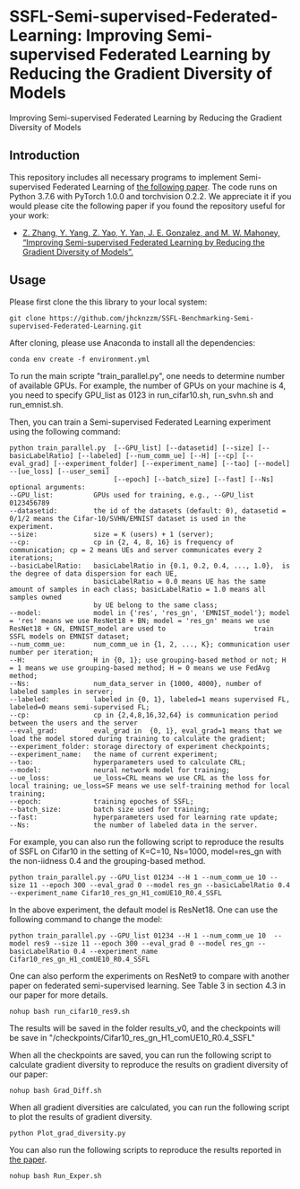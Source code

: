 # SSFL-Semi-supervised-Federated-Learning: Improving Semi-supervised Federated Learning by Reducing the Gradient Diversity of Models
Improving Semi-supervised Federated Learning by Reducing the Gradient Diversity of Models
## Introduction
This repository includes all necessary programs to implement Semi-supervised Federated Learning of [the following paper](https://arxiv.org/abs/2008.11364). The code runs on Python 3.7.6 with PyTorch 1.0.0 and torchvision 0.2.2. We appreciate it if you would please cite the following paper if you found the repository useful for your work:
* [Z. Zhang, Y. Yang, Z. Yao, Y. Yan, J. E. Gonzalez, and M. W. Mahoney, “Improving Semi-supervised Federated Learning by Reducing the Gradient Diversity of Models”.](https://arxiv.org/abs/2008.11364)
## Usage
Please first clone the this library to your local system:

```
git clone https://github.com/jhcknzzm/SSFL-Benchmarking-Semi-supervised-Federated-Learning.git
```

After cloning, please use Anaconda to install all the dependencies:

```
conda env create -f environment.yml
```

To run the main scripte "train_parallel.py", one needs to determine number of available GPUs.
For example, the number of GPUs on your machine is 4, you need to specify GPU_list as 0123 in run_cifar10.sh, run_svhn.sh and run_emnist.sh.

Then, you can train a Semi-supervised Federated Learning experiment using the following command:

```
python train_parallel.py  [--GPU_list] [--datasetid] [--size] [--basicLabelRatio] [--labeled] [--num_comm_ue] [--H] [--cp] [--eval_grad] [--experiment_folder] [--experiment_name] [--tao] [--model] --[ue_loss] [--user_semi]
                          [--epoch] [--batch_size] [--fast] [--Ns]
optional arguments:
--GPU_list:          GPUs used for training, e.g., --GPU_list 0123456789
--datasetid:         the id of the datasets (default: 0), datasetid = 0/1/2 means the Cifar-10/SVHN/EMNIST dataset is used in the experiment.
--size:              size = K (users) + 1 (server);
--cp:                cp in {2, 4, 8, 16} is frequency of communication; cp = 2 means UEs and server communicates every 2 iterations;
--basicLabelRatio:   basicLabelRatio in {0.1, 0.2, 0.4, ..., 1.0},  is the degree of data dispersion for each UE,
                     basicLabelRatio = 0.0 means UE has the same amount of samples in each class; basicLabelRatio = 1.0 means all samples owned
                     by UE belong to the same class;
--model:             model in {'res', 'res_gn', 'EMNIST_model'}; model = 'res' means we use ResNet18 + BN; model = 'res_gn' means we use ResNet18 + GN, EMNIST_model are used to                      train SSFL models on EMNIST dataset;
--num_comm_ue:       num_comm_ue in {1, 2, ..., K}; communication user number per iteration;
--H:                 H in {0, 1}; use grouping-based method or not; H = 1 means we use grouping-based method; H = 0 means we use FedAvg method;
--Ns:                num_data_server in {1000, 4000}, number of labeled samples in server;
--labeled:           labeled in {0, 1}, labeled=1 means supervised FL, labeled=0 means semi-supervised FL;
--cp:                cp in {2,4,8,16,32,64} is communication period between the users and the server
--eval_grad:         eval_grad in  {0, 1}, eval_grad=1 means that we load the model stored during training to calculate the gradient;
--experiment_folder: storage directory of experiment checkpoints;
--experiment_name:   the name of current experiment;
--tao:               hyperparameters used to calculate CRL;
--model:             neural network model for training;
--ue_loss:           ue_loss=CRL means we use CRL as the loss for local training; ue_loss=SF means we use self-training method for local training;
--epoch:             training epoches of SSFL;
--batch_size:        batch size used for training;
--fast:              hyperparameters used for learning rate update;
--Ns:                the number of labeled data in the server.
```
For example, you can also run the following script to reproduce the results of SSFL on Cifar10 in the setting of K=C=10, Ns=1000, model=res_gn with the non-iidness 0.4 and the grouping-based method.
```
python train_parallel.py --GPU_list 01234 --H 1 --num_comm_ue 10 --size 11 --epoch 300 --eval_grad 0 --model res_gn --basicLabelRatio 0.4 --experiment_name Cifar10_res_gn_H1_comUE10_R0.4_SSFL
```

In the above experiment, the default model is ResNet18. One can use the following command to change the model:
```
python train_parallel.py --GPU_list 01234 --H 1 --num_comm_ue 10  --model res9 --size 11 --epoch 300 --eval_grad 0 --model res_gn --basicLabelRatio 0.4 --experiment_name Cifar10_res_gn_H1_comUE10_R0.4_SSFL
```
One can also perform the experiments on ResNet9 to compare with another paper on federated semi-supervised learning. See Table 3 in section 4.3 in our paper for more details.
```
nohup bash run_cifar10_res9.sh
```


The results will be saved in the folder results_v0, and the checkpoints will be save in "/checkpoints/Cifar10_res_gn_H1_comUE10_R0.4_SSFL"

When all the checkpoints are saved, you can run the following script to calculate gradient diversity to reproduce the results on gradient diversity of our paper:
```
nohup bash Grad_Diff.sh
```
When all gradient diversities are calculated, you can run the following script to plot the results of gradient diversity.
```
python Plot_grad_diversity.py
```

You can also run the following scripts to reproduce the results reported in [the paper](https://arxiv.org/abs/2008.11364).

```
nohup bash Run_Exper.sh
```

